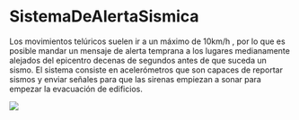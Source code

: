 # SistemaDeAlertaSismica
Los movimientos telúricos suelen ir a un máximo de 10km/h , por lo que es posible mandar un mensaje de alerta temprana a los lugares medianamente alejados del epicentro decenas de segundos antes de que suceda un sismo. El sistema consiste en acelerómetros que son capaces de reportar sismos y enviar señales para que las sirenas empiezan a sonar para empezar la evacuación de edificios.
<p>
<img align=center src="https://upload.wikimedia.org/wikipedia/commons/thumb/2/29/Love_wave.svg/250px-Love_wave.svg.png" />
